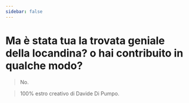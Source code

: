 ```yaml
---
sidebar: false
---
```


# Ma è stata tua la trovata geniale della locandina? o hai contribuito in qualche modo?

> No.

> 100% estro creativo di Davide Di Pumpo.
